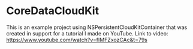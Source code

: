 # CoreDataCloudKit

This is an example project using NSPersistentCloudKitContainer that was created in support for a tutorial I made on YouTube. Link to video: https://www.youtube.com/watch?v=fIMFZxozCAc&t=79s
